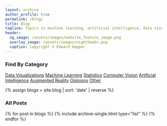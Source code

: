 ```yaml
---
layout: archive
author_profile: true
permalink: /blog/
title: Blog
tagline: Topics in machine learning, artificial intelligence, data visualizations, and general tech trends
header:
  og_image: /assets/images/website_feature_image.png
  overlay_image: /assets/images/nighthawks.png
  caption: Copyright © Edward Hopper
---
```


<div class="grid__wrapper">
  <h3 class="archive__subtitle">Find By Category</h3>
  <a class= "category-button c" href="/categories/datavis">Data Visualizations</a>
  <a class= "category-button d" href="/categories/ml">Machine Learning</a>
  <a class= "category-button f" href="/categories/stats">Statistics</a>
  <a class= "category-button g" href="/categories/cv">Computer Vision</a>
  <a class= "category-button h" href="/categories/ai">Artificial Intelligence</a>
  <a class= "category-button b" href="/categories/ar">Augmented Reality</a>
  <a class= "category-button a" href="/categories/opinions">Opinions</a>
  <a class= "category-button e" href="/categories/other">Other</a>
</div>

{% assign blogs = site.blog | sort: 'date' | reverse  %}
<div class="grid__wrapper">
  <h3 class="archive__subtitle">All Posts</h3>
  {% for post in blogs %}
    {% include archive-single.html type="list" %}
  {% endfor %}
</div>